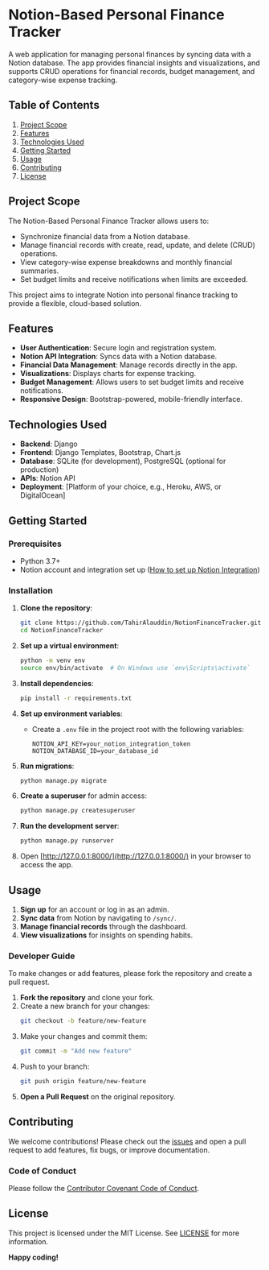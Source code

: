
# Notion-Based Personal Finance Tracker

A web application for managing personal finances by syncing data with a Notion database. The app provides financial insights and visualizations, and supports CRUD operations for financial records, budget management, and category-wise expense tracking.

## Table of Contents
1. [Project Scope](#project-scope)
2. [Features](#features)
3. [Technologies Used](#technologies-used)
4. [Getting Started](#getting-started)
5. [Usage](#usage)
6. [Contributing](#contributing)
7. [License](#license)

## Project Scope
The Notion-Based Personal Finance Tracker allows users to:
- Synchronize financial data from a Notion database.
- Manage financial records with create, read, update, and delete (CRUD) operations.
- View category-wise expense breakdowns and monthly financial summaries.
- Set budget limits and receive notifications when limits are exceeded.

This project aims to integrate Notion into personal finance tracking to provide a flexible, cloud-based solution.

## Features
- **User Authentication**: Secure login and registration system.
- **Notion API Integration**: Syncs data with a Notion database.
- **Financial Data Management**: Manage records directly in the app.
- **Visualizations**: Displays charts for expense tracking.
- **Budget Management**: Allows users to set budget limits and receive notifications.
- **Responsive Design**: Bootstrap-powered, mobile-friendly interface.

## Technologies Used
- **Backend**: Django
- **Frontend**: Django Templates, Bootstrap, Chart.js
- **Database**: SQLite (for development), PostgreSQL (optional for production)
- **APIs**: Notion API
- **Deployment**: [Platform of your choice, e.g., Heroku, AWS, or DigitalOcean]

## Getting Started

### Prerequisites
- Python 3.7+
- Notion account and integration set up ([How to set up Notion Integration](https://www.notion.so/my-integrations))

### Installation
1. **Clone the repository**:
   ```bash
   git clone https://github.com/TahirAlauddin/NotionFinanceTracker.git
   cd NotionFinanceTracker
   ```

2. **Set up a virtual environment**:
   ```bash
   python -m venv env
   source env/bin/activate  # On Windows use `env\Scripts\activate`
   ```

3. **Install dependencies**:
   ```bash
   pip install -r requirements.txt
   ```

4. **Set up environment variables**:
   - Create a `.env` file in the project root with the following variables:
     ```plaintext
     NOTION_API_KEY=your_notion_integration_token
     NOTION_DATABASE_ID=your_database_id
     ```

5. **Run migrations**:
   ```bash
   python manage.py migrate
   ```

6. **Create a superuser** for admin access:
   ```bash
   python manage.py createsuperuser
   ```

7. **Run the development server**:
   ```bash
   python manage.py runserver
   ```

8. Open [http://127.0.0.1:8000/](http://127.0.0.1:8000/) in your browser to access the app.

## Usage
1. **Sign up** for an account or log in as an admin.
2. **Sync data** from Notion by navigating to `/sync/`.
3. **Manage financial records** through the dashboard.
4. **View visualizations** for insights on spending habits.

### Developer Guide
To make changes or add features, please fork the repository and create a pull request.

1. **Fork the repository** and clone your fork.
2. Create a new branch for your changes:
   ```bash
   git checkout -b feature/new-feature
   ```
3. Make your changes and commit them:
   ```bash
   git commit -m "Add new feature"
   ```
4. Push to your branch:
   ```bash
   git push origin feature/new-feature
   ```
5. **Open a Pull Request** on the original repository.

## Contributing
We welcome contributions! Please check out the [issues](https://github.com/your-username/notion-finance-tracker/issues) and open a pull request to add features, fix bugs, or improve documentation.

### Code of Conduct
Please follow the [Contributor Covenant Code of Conduct](https://www.contributor-covenant.org/version/2/0/code_of_conduct/).

## License
This project is licensed under the MIT License. See [LICENSE](./LICENSE) for more information.


**Happy coding!**

